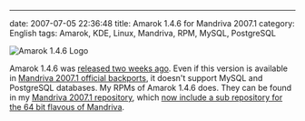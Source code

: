 ---
date: 2007-07-05 22:36:48
title: Amarok 1.4.6 for Mandriva 2007.1
category: English
tags: Amarok, KDE, Linux, Mandriva, RPM, MySQL, PostgreSQL

![Amarok 1.4.6 Logo](/uploads/2007/amarok146.png)

Amarok 1.4.6 was [released two weeks ago](http://amarok.kde.org/en/node/234).
Even if this version is available in
[Mandriva 2007.1 official backports](ftp://ftp.proxad.net/pub/Distributions_Linux/MandrivaLinux/official/2007.1/i586/media/main/backports),
it doesn't support MySQL and PostgreSQL databases. My RPMs of Amarok 1.4.6 does.
They can be found in my
[Mandriva 2007.1 repository](http://github.com/kdeldycke/mandriva-specs), which
[now include a sub repository for the 64 bit flavous of Mandriva](http://kevin.deldycke.com/2007/07/mandriva-20071-rpms-for-x86_64-arch/).
